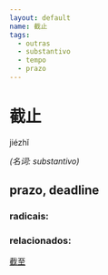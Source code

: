 ```yaml
--- 
layout: default
name: 截止 
tags: 
  - outras
  - substantivo
  - tempo
  - prazo
--- 
```

# 截止 
jiézhǐ  
 
*(名词: substantivo)*  
## prazo, deadline 
### radicais: 
### relacionados: 
[截至](/hsk6/截至)  

